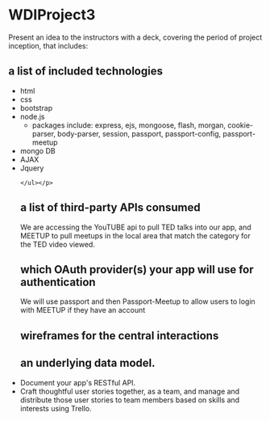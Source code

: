 # WDIProject3
Present an idea to the instructors with a deck, covering the period of project inception, that includes:

<h2>a list of included technologies</h2>
<p>
	<ul>
		<li>html</li>
		<li>css</li>
		<li>bootstrap</li>
		<li>node.js
			<ul><li>packages include: express, ejs, 				mongoose, flash, morgan, cookie-parser, 				body-parser, session, passport, 				passport-config, passport-meetup
			</li></ul>
		<li>mongo DB</li>
		<li>AJAX</li>
		<li>Jquery</li>
			
	</ul></p>

<h2>a list of third-party APIs consumed </h2>
<p>We are accessing the YouTUBE api to pull TED talks into our app, and MEETUP to pull meetups in the local area that match the category for the TED video viewed.

<h2>which OAuth provider(s) your app will use for authentication</h2>
<p>We will use passport and then Passport-Meetup to allow users to login with MEETUP if they have an account</p>

<h2>wireframes for the central interactions</h2>
<p></p>
<h2>an underlying data model.</h2>
<p></p>

<li>Document your app's RESTful API.</li>
<li>Craft thoughtful user stories together, as a team, and manage and distribute those user stories to team members based on skills and interests using Trello.</li>